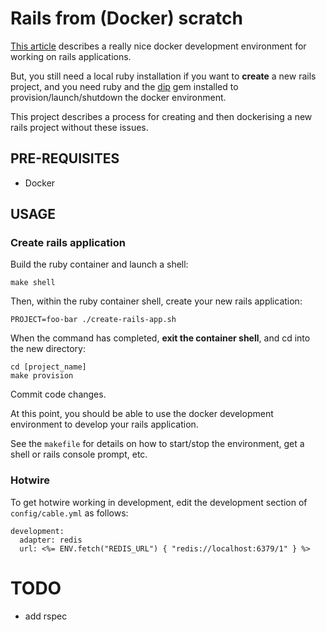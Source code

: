 # Rails from (Docker) scratch

[This
article](https://evilmartians.com/chronicles/ruby-on-whales-docker-for-ruby-rails-development)
describes a really nice docker development environment for working on rails
applications.

But, you still need a local ruby installation if you want to **create** a new
rails project, and you need ruby and the
[dip](https://github.com/bibendi/dip#readme) gem installed to
provision/launch/shutdown the docker environment.

This project describes a process for creating and then dockerising a new rails
project without these issues.

## PRE-REQUISITES

- Docker

## USAGE

### Create rails application

Build the ruby container and launch a shell:

```
make shell
```

Then, within the ruby container shell, create your new rails application:

```
PROJECT=foo-bar ./create-rails-app.sh
```

When the command has completed, **exit the container shell**, and cd into the new directory:

```
cd [project_name]
make provision
```

Commit code changes.

At this point, you should be able to use the docker development environment to
develop your rails application.

See the `makefile` for details on how to start/stop the environment, get a
shell or rails console prompt, etc.

### Hotwire

To get hotwire working in development, edit the development section of
`config/cable.yml` as follows:

```
development:
  adapter: redis
  url: <%= ENV.fetch("REDIS_URL") { "redis://localhost:6379/1" } %>
```

# TODO

- add rspec

